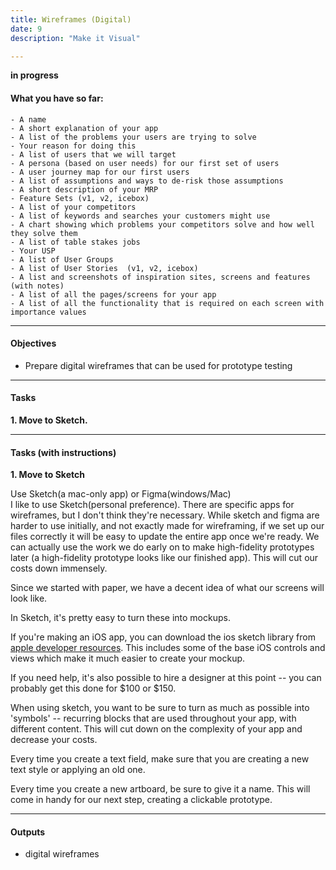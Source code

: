 ```yaml
---
title: Wireframes (Digital)
date: 9
description: "Make it Visual"

---
```


**in progress**

#### What you have so far:

    - A name
	- A short explanation of your app
    - A list of the problems your users are trying to solve
	- Your reason for doing this
    - A list of users that we will target
    - A persona (based on user needs) for our first set of users
    - A user journey map for our first users
    - A list of assumptions and ways to de-risk those assumptions
    - A short description of your MRP
	- Feature Sets (v1, v2, icebox)
    - A list of your competitors
    - A list of keywords and searches your customers might use
    - A chart showing which problems your competitors solve and how well they solve them
    - A list of table stakes jobs
    - Your USP 
    - A list of User Groups
    - A list of User Stories  (v1, v2, icebox)
	- A list and screenshots of inspiration sites, screens and features (with notes)
    - A list of all the pages/screens for your app
    - A list of all the functionality that is required on each screen with importance values

---

#### Objectives

- Prepare digital wireframes that can be used for prototype testing

---

#### Tasks

**1. Move to Sketch.**


---
#### Tasks (with instructions)

**1. Move to Sketch**

Use Sketch(a mac-only app) or Figma(windows/Mac) <br/>
I like to use Sketch(personal preference). There are specific apps for wireframes, but I don't think they're necessary. While sketch and figma are harder to use initially, and not exactly made for wireframing, if we set up our files correctly it will be easy to update the entire app once we're ready. We can actually use the work we do early on to make high-fidelity prototypes later (a high-fidelity prototype looks like our finished app). This will cut our costs down immensely. 

Since we started with paper, we have a decent idea of what our screens will look like. 

In Sketch, it's pretty easy to turn these into mockups. 

If you're making an iOS app, you can download the ios sketch library from [apple developer resources](https://developer.apple.com/design/resources/). This includes some of the base iOS controls and views which make it much easier to create your mockup. 

If you need help, it's also possible to hire a designer at this point -- you can probably get this done for $100 or $150. 

When using sketch, you want to be sure to turn as much as possible into 'symbols' -- recurring blocks that are used throughout your app, with different content. This will cut down on the complexity of your app and decrease your costs.

Every time you create a text field, make sure that you are creating a new text style or applying an old one. 

Every time you create a new artboard, be sure to give it a name. This will come in handy for our next step, creating a clickable prototype. 

---

#### Outputs

- digital wireframes

